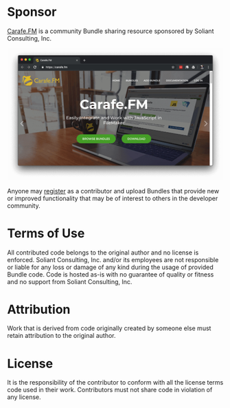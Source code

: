 # Sponsor

[Carafe.FM](https://carafe.fm) is a community Bundle sharing resource sponsored by Soliant Consulting, Inc.

![Website](../img/doc-carafe-website.png)

Anyone may [register](https://carafe.fm/wp-login.php?action=register) as a contributor and upload Bundles that provide new or improved functionality that may be of interest to others in the developer community.

# Terms of Use

All contributed code belongs to the original author and no license is enforced. Soliant Consulting, Inc. and/or its employees are not responsible or liable for any loss or damage of any kind during the usage of provided Bundle code. Code is hosted as-is with no guarantee of quality or fitness and no support from Soliant Consulting, Inc.

# Attribution

Work that is derived from code originally created by someone else must retain attribution to the original author.

# License

It is the responsibility of the contributor to conform with all the license terms code used in their work. Contributors must not share code in violation of any license.